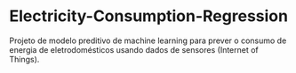 # Electricity-Consumption-Regression
Projeto de modelo preditivo de machine learning para prever o consumo de energia de eletrodomésticos usando dados de sensores (Internet of Things).
